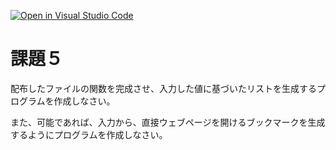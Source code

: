 [![Open in Visual Studio Code](https://classroom.github.com/assets/open-in-vscode-2e0aaae1b6195c2367325f4f02e2d04e9abb55f0b24a779b69b11b9e10269abc.svg)](https://classroom.github.com/online_ide?assignment_repo_id=16543424&assignment_repo_type=AssignmentRepo)
# 課題５

配布したファイルの関数を完成させ、入力した値に基づいたリストを生成するプログラムを作成しなさい。

また、可能であれば、入力から、直接ウェブページを開けるブックマークを生成するようにプログラムを作成しなさい。
